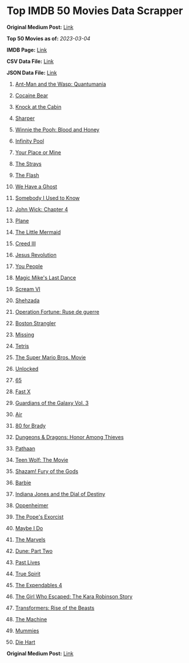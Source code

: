 # Top IMDB 50 Movies Data Scrapper

**Original Medium Post:** [Link](https://medium.com/@nishantsahoo/which-movie-should-i-watch-5c83a3c0f5b1) 

**Top 50 Movies as of:** _2023-03-04_

**IMDB Page:** [Link](http://www.imdb.com/search/title?release_date=2023,2023&title_type=feature)

**CSV Data File:** [Link](/Data/data.csv)

**JSON Data File:** [Link](/Data/data.json)

1. [Ant-Man and the Wasp: Quantumania](https://www.imdb.com/title/tt10954600/?ref_=adv_li_tt)

2. [Cocaine Bear](https://www.imdb.com/title/tt14209916/?ref_=adv_li_tt)

3. [Knock at the Cabin](https://www.imdb.com/title/tt15679400/?ref_=adv_li_tt)

4. [Sharper](https://www.imdb.com/title/tt12573454/?ref_=adv_li_tt)

5. [Winnie the Pooh: Blood and Honey](https://www.imdb.com/title/tt19623240/?ref_=adv_li_tt)

6. [Infinity Pool](https://www.imdb.com/title/tt10365998/?ref_=adv_li_tt)

7. [Your Place or Mine](https://www.imdb.com/title/tt12823454/?ref_=adv_li_tt)

8. [The Strays](https://www.imdb.com/title/tt16437278/?ref_=adv_li_tt)

9. [The Flash](https://www.imdb.com/title/tt0439572/?ref_=adv_li_tt)

10. [We Have a Ghost](https://www.imdb.com/title/tt7798604/?ref_=adv_li_tt)

11. [Somebody I Used to Know](https://www.imdb.com/title/tt15333984/?ref_=adv_li_tt)

12. [John Wick: Chapter 4](https://www.imdb.com/title/tt10366206/?ref_=adv_li_tt)

13. [Plane](https://www.imdb.com/title/tt5884796/?ref_=adv_li_tt)

14. [The Little Mermaid](https://www.imdb.com/title/tt5971474/?ref_=adv_li_tt)

15. [Creed III](https://www.imdb.com/title/tt11145118/?ref_=adv_li_tt)

16. [Jesus Revolution](https://www.imdb.com/title/tt10098448/?ref_=adv_li_tt)

17. [You People](https://www.imdb.com/title/tt14826022/?ref_=adv_li_tt)

18. [Magic Mike's Last Dance](https://www.imdb.com/title/tt16280138/?ref_=adv_li_tt)

19. [Scream VI](https://www.imdb.com/title/tt17663992/?ref_=adv_li_tt)

20. [Shehzada](https://www.imdb.com/title/tt13130948/?ref_=adv_li_tt)

21. [Operation Fortune: Ruse de guerre](https://www.imdb.com/title/tt7985704/?ref_=adv_li_tt)

22. [Boston Strangler](https://www.imdb.com/title/tt2560078/?ref_=adv_li_tt)

23. [Missing](https://www.imdb.com/title/tt10855768/?ref_=adv_li_tt)

24. [Tetris](https://www.imdb.com/title/tt12758060/?ref_=adv_li_tt)

25. [The Super Mario Bros. Movie](https://www.imdb.com/title/tt6718170/?ref_=adv_li_tt)

26. [Unlocked](https://www.imdb.com/title/tt26160190/?ref_=adv_li_tt)

27. [65](https://www.imdb.com/title/tt12261776/?ref_=adv_li_tt)

28. [Fast X](https://www.imdb.com/title/tt5433140/?ref_=adv_li_tt)

29. [Guardians of the Galaxy Vol. 3](https://www.imdb.com/title/tt6791350/?ref_=adv_li_tt)

30. [Air](https://www.imdb.com/title/tt16419074/?ref_=adv_li_tt)

31. [80 for Brady](https://www.imdb.com/title/tt18079362/?ref_=adv_li_tt)

32. [Dungeons & Dragons: Honor Among Thieves](https://www.imdb.com/title/tt2906216/?ref_=adv_li_tt)

33. [Pathaan](https://www.imdb.com/title/tt12844910/?ref_=adv_li_tt)

34. [Teen Wolf: The Movie](https://www.imdb.com/title/tt15486810/?ref_=adv_li_tt)

35. [Shazam! Fury of the Gods](https://www.imdb.com/title/tt10151854/?ref_=adv_li_tt)

36. [Barbie](https://www.imdb.com/title/tt1517268/?ref_=adv_li_tt)

37. [Indiana Jones and the Dial of Destiny](https://www.imdb.com/title/tt1462764/?ref_=adv_li_tt)

38. [Oppenheimer](https://www.imdb.com/title/tt15398776/?ref_=adv_li_tt)

39. [The Pope's Exorcist](https://www.imdb.com/title/tt13375076/?ref_=adv_li_tt)

40. [Maybe I Do](https://www.imdb.com/title/tt20879602/?ref_=adv_li_tt)

41. [The Marvels](https://www.imdb.com/title/tt10676048/?ref_=adv_li_tt)

42. [Dune: Part Two](https://www.imdb.com/title/tt15239678/?ref_=adv_li_tt)

43. [Past Lives](https://www.imdb.com/title/tt13238346/?ref_=adv_li_tt)

44. [True Spirit](https://www.imdb.com/title/tt2353868/?ref_=adv_li_tt)

45. [The Expendables 4](https://www.imdb.com/title/tt3291150/?ref_=adv_li_tt)

46. [The Girl Who Escaped: The Kara Robinson Story](https://www.imdb.com/title/tt25602750/?ref_=adv_li_tt)

47. [Transformers: Rise of the Beasts](https://www.imdb.com/title/tt5090568/?ref_=adv_li_tt)

48. [The Machine](https://www.imdb.com/title/tt11040844/?ref_=adv_li_tt)

49. [Mummies](https://www.imdb.com/title/tt23177868/?ref_=adv_li_tt)

50. [Die Hart](https://www.imdb.com/title/tt26198528/?ref_=adv_li_tt)

**Original Medium Post:** [Link](https://medium.com/@nishantsahoo/which-movie-should-i-watch-5c83a3c0f5b1) 
